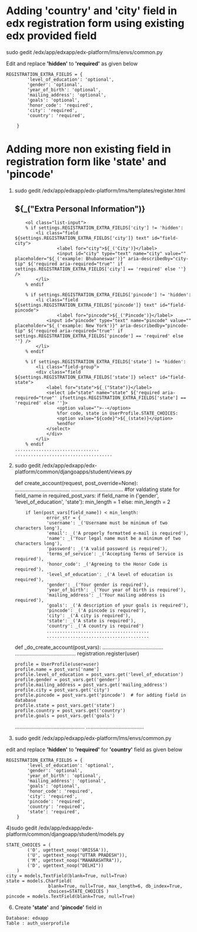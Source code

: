  Adding 'country' and 'city' field in edx registration form using existing edx provided field
=============================================================================================

sudo gedit /edx/app/edxapp/edx-platform/lms/envs/common.py

Edit and replace **'hidden'** to **'required'** as given below



	REGISTRATION_EXTRA_FIELDS = { 
    		'level_of_education': 'optional', 
    		'gender': 'optional', 
    		'year_of_birth': 'optional', 
    		'mailing_address': 'optional', 
    		'goals': 'optional', 
    		'honor_code': 'required', 
    		'city': 'required', 
    		'country': 'required',
  
		}

Adding more non existing field in registration form like 'state' and 'pincode'
==============================================================================

 1) sudo gedit  /edx/app/edxapp/edx-platform/lms/templates/register.html
  
	<div class="group group-form group-form-secondary group-form-personalinformation"> 
        	<h2 class="sr">${_("Extra Personal Information")}</h2> 
	
        	<ol class="list-input"> 
          	% if settings.REGISTRATION_EXTRA_FIELDS['city'] != 'hidden': 
          		<li class="field ${settings.REGISTRATION_EXTRA_FIELDS['city']} text" id="field-city"> 
            			<label for="city">${_('City')}</label> 
            			<input id="city" type="text" name="city" value="" placeholder="${_('example: Bhubaneswar')}" aria-describedby="city-tip" ${'required aria-required="true"' if settings.REGISTRATION_EXTRA_FIELDS['city'] == 'required' else ''} /> 
          		</li> 
          	% endif 
	
        	% if settings.REGISTRATION_EXTRA_FIELDS['pincode'] != 'hidden': 
          		<li class="field ${settings.REGISTRATION_EXTRA_FIELDS['pincode']} text" id="field-pincode"> 
            			<label for="pincode">${_('Pincode')}</label> 
          			<input id="pincode" type="text" name="pincode" value="" placeholder="${_('example: New York')}" aria-describedby="pincode-tip" ${'required aria-required="true"' if settings.REGISTRATION_EXTRA_FIELDS['pincode'] == 'required' else ''} /> 
        		</li> 
        	% endif 
	
          	% if settings.REGISTRATION_EXTRA_FIELDS['state'] != 'hidden': 
          		<li class="field-group"> 
          		<div class="field ${settings.REGISTRATION_EXTRA_FIELDS['state']} select" id="field-state"> 
              		<label for="state">${_("State")}</label> 
              		<select id="state" name="state" ${'required aria-required="true"' ifsettings.REGISTRATION_EXTRA_FIELDS['state'] == 'required' else ''}> 
                		<option value="">--</option> 
                		%for code, state in UserProfile.STATE_CHOICES: 
                		<option value="${code}">${_(state)}</option> 
                		%endfor 
              		</select> 
            		</div> 
          		</li> 
          	% endif
		................................
		.....................................

2)  sudo gedit  /edx/app/edxapp/edx-platform/common/djangoapps/student/views.py

	def create_account(request, post_override=None):
	.....................................
	...................................
	#for valdating state 
  	for field_name in required_post_vars: 
        	if field_name in ('gender', 'level_of_education', 'state'): 
            	min_length = 1 
        	else: 
            	min_length = 2 

        	if len(post_vars[field_name]) < min_length: 
            		error_str = { 
                	'username': _('Username must be minimum of two characters long'), 
                	'email': _('A properly formatted e-mail is required'), 
                	'name': _('Your legal name must be a minimum of two characters long'), 
                	'password': _('A valid password is required'), 
                	'terms_of_service': _('Accepting Terms of Service is required'), 
                	'honor_code': _('Agreeing to the Honor Code is required'), 
                	'level_of_education': _('A level of education is required'), 
                	'gender': _('Your gender is required'), 
                	'year_of_birth': _('Your year of birth is required'), 
                	'mailing_address': _('Your mailing address is required'), 
                	'goals': _('A description of your goals is required'),
                	'pincode': _('A pincode is required'), 
                	'city': _('A city is required'),
                	'state': _('A state is required'), 
                	'country': _('A country is required')
                	.......................................
                	.......................................
			
	def _do_create_account(post_vars):
	.........................................
	.........................................
 	registration.register(user) 
 
    	profile = UserProfile(user=user) 
    	profile.name = post_vars['name'] 
    	profile.level_of_education = post_vars.get('level_of_education') 
    	profile.gender = post_vars.get('gender') 
    	profile.mailing_address = post_vars.get('mailing_address') 
    	profile.city = post_vars.get('city') 
    	profile.pincode = post_vars.get('pincode')  # for adding field in database
    	profile.state = post_vars.get('state') 
    	profile.country = post_vars.get('country') 
    	profile.goals = post_vars.get('goals') 
	...............................................
	.......................................

3)  sudo gedit /edx/app/edxapp/edx-platform/lms/envs/common.py

edit and replace **'hidden'** to **'required'** for **'country'** field as given below


	REGISTRATION_EXTRA_FIELDS = { 
    		'level_of_education': 'optional', 
    		'gender': 'optional', 
    		'year_of_birth': 'optional', 
    		'mailing_address': 'optional', 
    		'goals': 'optional', 
    		'honor_code': 'required', 
    		'city': 'required', 
    		'pincode': 'required', 
    		'country': 'required', 
    		'state': 'required', 
		}

4)sudo gedit /edx/app/edxapp/edx-platform/common/djangoapp/student/models.py

	STATE_CHOICES = ( 
	        ('O', ugettext_noop('ORISSA')), 
	        ('U', ugettext_noop("UTTAR PRADESH")), 
	        ('M', ugettext_noop("MAHARASHTRA")), 
	        ('D', ugettext_noop("DELHI")) 
	    ) 
	city = models,TextField(blank=True, null=True)
	state = models.CharField( 
        			blank=True, null=True, max_length=6, db_index=True, 
        			choices=STATE_CHOICES )
	pincode = models.TextField(blank=True, null=True)


 6)  Create **'state'** and **'pincode'** field in
 
	Database: edxapp
	Table : auth_userprofile
 
